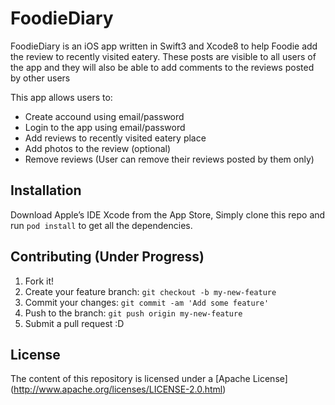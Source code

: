 # FoodieDiary
FoodieDiary is an iOS app written in Swift3 and Xcode8 to help Foodie add the review to recently visited eatery. These posts are visible to all users of the app and they will also be able to add comments to the reviews posted by other users

This app allows users to:
- Create accound using email/password
- Login to the app using email/password
- Add reviews to recently visited eatery place
- Add photos to the review (optional)
- Remove reviews (User can remove their reviews posted by them only)

## Installation
Download Apple’s IDE Xcode from the App Store,
Simply clone this repo and run `pod install` to get all the dependencies.
## Contributing (Under Progress)
1. Fork it!
2. Create your feature branch: `git checkout -b my-new-feature`
3. Commit your changes: `git commit -am 'Add some feature'`
4. Push to the branch: `git push origin my-new-feature`
5. Submit a pull request :D
## License
The content of this repository is licensed under a [Apache License] (http://www.apache.org/licenses/LICENSE-2.0.html)
